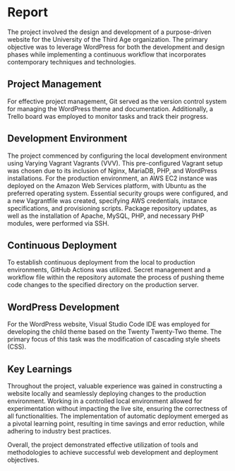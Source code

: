 # Report

The project involved the design and development of a purpose-driven website for the University of the Third Age organization. The primary objective was to leverage WordPress for both the development and design phases while implementing a continuous workflow that incorporates contemporary techniques and technologies.

## Project Management
For effective project management, Git served as the version control system for managing the WordPress theme and documentation. Additionally, a Trello board was employed to monitor tasks and track their progress.

## Development Environment
The project commenced by configuring the local development environment using Varying Vagrant Vagrants (VVV). This pre-configured Vagrant setup was chosen due to its inclusion of Nginx, MariaDB, PHP, and WordPress installations. For the production environment, an AWS EC2 instance was deployed on the Amazon Web Services platform, with Ubuntu as the preferred operating system. Essential security groups were configured, and a new Vagrantfile was created, specifying AWS credentials, instance specifications, and provisioning scripts. Package repository updates, as well as the installation of Apache, MySQL, PHP, and necessary PHP modules, were performed via SSH.

## Continuous Deployment
To establish continuous deployment from the local to production environments, GitHub Actions was utilized. Secret management and a workflow file within the repository automate the process of pushing theme code changes to the specified directory on the production server.

## WordPress Development
For the WordPress website, Visual Studio Code IDE was employed for developing the child theme based on the Twenty Twenty-Two theme. The primary focus of this task was the modification of cascading style sheets (CSS).

## Key Learnings
Throughout the project, valuable experience was gained in constructing a website locally and seamlessly deploying changes to the production environment. Working in a controlled local environment allowed for experimentation without impacting the live site, ensuring the correctness of all functionalities. The implementation of automatic deployment emerged as a pivotal learning point, resulting in time savings and error reduction, while adhering to industry best practices.

Overall, the project demonstrated effective utilization of tools and methodologies to achieve successful web development and deployment objectives.